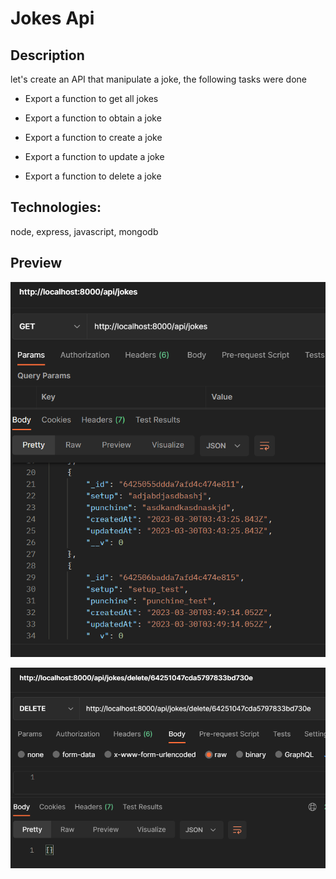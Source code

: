 # Jokes Api

## Description

let's create an API that manipulate a joke, the following tasks were done

- Export a function to get all jokes

- Export a function to obtain a joke

- Export a function to create a joke

- Export a function to update a joke

- Export a function to delete a joke


## Technologies: 

node, express, javascript, mongodb

## Preview


![alt text](./preview.PNG "Image Title")

![alt text](./preview2.PNG "Image Title")
